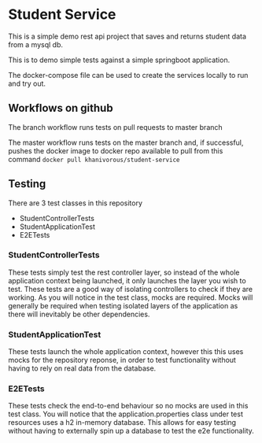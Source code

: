 # Student Service

This is a simple demo rest api project that saves and returns student data from a mysql db.

This is to demo simple tests against a simple springboot application.

The docker-compose file can be used to create the services locally to run and try out.

## Workflows on github

The branch workflow runs tests on pull requests to master branch

The master workflow runs tests on the master branch and, if successful, pushes the docker image to docker repo 
available to pull from this command `docker pull khanivorous/student-service`

## Testing
There are 3 test classes in this repository

- StudentControllerTests
- StudentApplicationTest
- E2ETests

### StudentControllerTests

These tests simply test the rest controller layer, so instead of the whole application context being launched, it only launches the layer you wish to test. 
These tests are a good way of isolating controllers to check if they are working. As you will notice in the test class, mocks are required. Mocks will generally be required when testing isolated layers of the application as there will inevitably be other dependencies.

### StudentApplicationTest

These tests launch the whole application context, however this this uses mocks for the repository reponse, in order to test functionality without having to rely on real data from the database.

### E2ETests

These tests check the end-to-end behaviour so no mocks are used in this test class. You will notice that the application.properties class under test resources
uses a h2 in-memory database. This allows for easy testing without having to externally spin up a database to test the e2e functionality.




